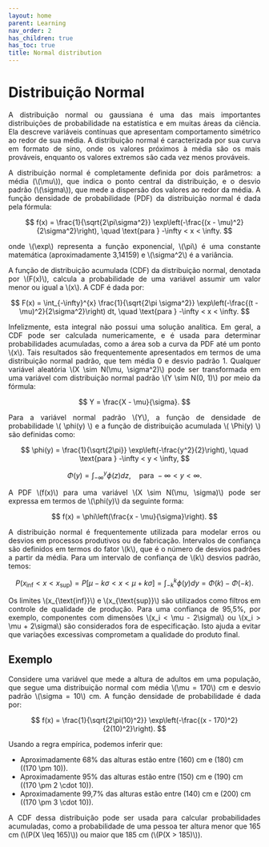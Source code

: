 ```yaml
---
layout: home
parent: Learning
nav_order: 2
has_children: true
has_toc: true
title: Normal distribution
---
```


<!--Don't delete ths script-->
<script src = "https://polyfill.io/v3/polyfill.min.js?features=es6"></script>
<script id = "MathJax-script" async src="https://cdn.jsdelivr.net/npm/mathjax@3/es5/tex-mml-chtml.js"></script>
<!--Don't delete ths script-->

<h1>Distribuição Normal</h1>

<p align="justify">A distribuição normal ou gaussiana é uma das mais importantes distribuições de probabilidade na estatística e em muitas áreas da ciência. Ela descreve variáveis contínuas que apresentam comportamento simétrico ao redor de sua média. A distribuição normal é caracterizada por sua curva em formato de sino, onde os valores próximos à média são os mais prováveis, enquanto os valores extremos são cada vez menos prováveis.</p>

<p align="justify">A distribuição normal é completamente definida por dois parâmetros: a média (\(\mu\)), que indica o ponto central da distribuição, e o desvio padrão (\(\sigma\)), que mede a dispersão dos valores ao redor da média. A função densidade de probabilidade (PDF) da distribuição normal é dada pela fórmula:</p>

$$
f(x) = \frac{1}{\sqrt{2\pi\sigma^2}} \exp\left(-\frac{(x - \mu)^2}{2\sigma^2}\right), \quad \text{para } -\infty < x < \infty.
$$

<p align="justify">onde \(\exp\) representa a função exponencial, \(\pi\) é uma constante matemática (aproximadamente 3,14159) e \(\sigma^2\) é a variância.</p>

<p align="justify">A função de distribuição acumulada (CDF) da distribuição normal, denotada por \(F(x)\), calcula a probabilidade de uma variável assumir um valor menor ou igual a \(x\). A CDF é dada por:</p>

$$
F(x) = \int_{-\infty}^{x} \frac{1}{\sqrt{2\pi \sigma^2}} \exp\left(-\frac{(t - \mu)^2}{2\sigma^2}\right) dt, \quad \text{para } -\infty < x < \infty.
$$

<p align="justify">Infelizmente, esta integral não possui uma solução analítica. Em geral, a CDF pode ser calculada numericamente, e é usada para determinar probabilidades acumuladas, como a área sob a curva da PDF até um ponto \(x\). Tais resultados são frequentemente apresentados em termos de uma distribuição normal padrão, que tem média 0 e desvio padrão 1. Qualquer variável aleatória \(X \sim N(\mu, \sigma^2)\) pode ser transformada em uma variável com distribuição normal padrão \(Y \sim N(0, 1)\) por meio da fórmula:</p>  

$$
Y = \frac{X - \mu}{\sigma}.
$$

<p align="justify">Para a variável normal padrão \(Y\), a função de densidade de probabilidade \( \phi(y) \) e a função de distribuição acumulada \( \Phi(y) \) são definidas como:</p>

$$
\phi(y) = \frac{1}{\sqrt{2\pi}} \exp\left(-\frac{y^2}{2}\right), \quad \text{para } -\infty < y < \infty,
$$

$$
\Phi(y) = \int_{-\infty}^{y} \phi(z) dz, \quad \text{para } -\infty < y < \infty.
$$

<p align="justify">A PDF \(f(x)\) para uma variável \(X \sim N(\mu, \sigma)\) pode ser expressa em termos de \(\phi(y)\) da seguinte forma:</p>

$$
f(x) = \phi\left(\frac{x - \mu}{\sigma}\right).
$$

<p align="justify">A distribuição normal é frequentemente utilizada para modelar erros ou desvios em processos produtivos ou de fabricação. Intervalos de confiança são definidos em termos do fator \(k\), que é o número de desvios padrões a partir da média. Para um intervalo de confiança de \(k\) desvios padrão, temos:</p>

$$
P(x_{\text{inf}} < x < x_{\text{sup}}) = P[\mu - k\sigma < x < \mu + k\sigma] = \int_{-k}^{k} \phi(y) dy = \Phi(k) - \Phi(-k).
$$

<p align="justify">Os limites \(x_{\text{inf}}\) e \(x_{\text{sup}}\) são utilizados como filtros em controle de qualidade de produção. Para uma confiança de 95,5%, por exemplo, componentes com dimensões \(x_i < \mu - 2\sigma\) ou \(x_i > \mu + 2\sigma\) são considerados fora de especificação. Isto ajuda a evitar que variações excessivas comprometam a qualidade do produto final.</p>

<h2>Exemplo</h2>

<p align="justify">Considere uma variável que mede a altura de adultos em uma população, que segue uma distribuição normal com média \(\mu = 170\) cm e desvio padrão \(\sigma = 10\) cm. A função densidade de probabilidade é dada por:</p>

$$
f(x) = \frac{1}{\sqrt{2\pi(10)^2}} \exp\left(-\frac{(x - 170)^2}{2(10)^2}\right).
$$

<p align="justify">Usando a regra empírica, podemos inferir que:</p>

- Aproximadamente 68% das alturas estão entre \(160\) cm e \(180\) cm (\(170 \pm 10\)).
- Aproximadamente 95% das alturas estão entre \(150\) cm e \(190\) cm (\(170 \pm 2 \cdot 10\)).
- Aproximadamente 99,7% das alturas estão entre \(140\) cm e \(200\) cm (\(170 \pm 3 \cdot 10\)).

<p align="justify">A CDF dessa distribuição pode ser usada para calcular probabilidades acumuladas, como a probabilidade de uma pessoa ter altura menor que 165 cm (\(P(X \leq 165)\)) ou maior que 185 cm (\(P(X > 185)\)).</p>
